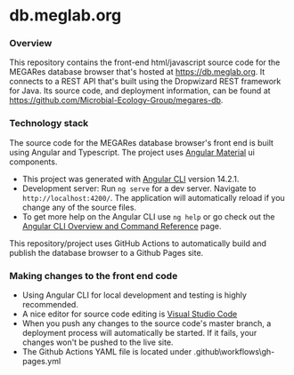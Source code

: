 # db.meglab.org

### Overview

This repository contains the front-end html/javascript source code for the MEGARes database browser that's hosted at https://db.meglab.org. It connects to a REST API that's built using the Dropwizard REST framework for Java. Its source code, and deployment information, can be found at https://github.com/Microbial-Ecology-Group/megares-db. 

### Technology stack

The source code for the MEGARes database browser's front end is built using Angular and Typescript. The project uses [Angular Material](https://material.angular.io/) ui components.

- This project was generated with [Angular CLI](https://github.com/angular/angular-cli) version 14.2.1.
- Development server: Run `ng serve` for a dev server. Navigate to `http://localhost:4200/`. The application will automatically reload if you change any of the source files.
- To get more help on the Angular CLI use `ng help` or go check out the [Angular CLI Overview and Command Reference](https://angular.io/cli) page.

This repository/project uses GitHub Actions to automatically build and publish the database browser to a Github Pages site.

### Making changes to the front end code

- Using Angular CLI for local development and testing is highly recommended. 
- A nice editor for source code editing is [Visual Studio Code](https://code.visualstudio.com/)
- When you push any changes to the source code's master branch, a deployment process will automatically be started. If it fails, your changes won't be pushed to the live site.
- The Github Actions YAML file is located under .github\workflows\gh-pages.yml
